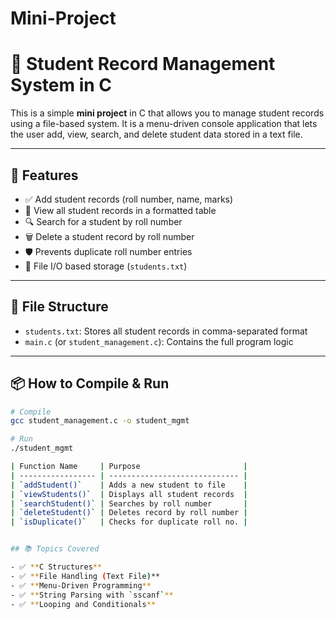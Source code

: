 # Mini-Project
# 📝 Student Record Management System in C

This is a simple **mini project** in C that allows you to manage student records using a file-based system. It is a menu-driven console application that lets the user add, view, search, and delete student data stored in a text file.

---

## 🚀 Features

- ✅ Add student records (roll number, name, marks)
- 📃 View all student records in a formatted table
- 🔍 Search for a student by roll number
- 🗑️ Delete a student record by roll number
- 🛡️ Prevents duplicate roll number entries
- 📂 File I/O based storage (`students.txt`)

---

## 📁 File Structure

- `students.txt`: Stores all student records in comma-separated format
- `main.c` (or `student_management.c`): Contains the full program logic

---

## 📦 How to Compile & Run

```bash
# Compile
gcc student_management.c -o student_mgmt

# Run
./student_mgmt

| Function Name     | Purpose                       |
| ----------------- | ----------------------------- |
| `addStudent()`    | Adds a new student to file    |
| `viewStudents()`  | Displays all student records  |
| `searchStudent()` | Searches by roll number       |
| `deleteStudent()` | Deletes record by roll number |
| `isDuplicate()`   | Checks for duplicate roll no. |


## 📚 Topics Covered

- ✅ **C Structures**
- ✅ **File Handling (Text File)**
- ✅ **Menu-Driven Programming**
- ✅ **String Parsing with `sscanf`**
- ✅ **Looping and Conditionals**


